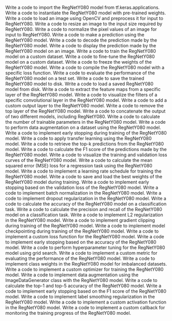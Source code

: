 Write a code to import the RegNetY080 model from tf.keras.applications.
Write a code to instantiate the RegNetY080 model with pre-trained weights.
Write a code to load an image using OpenCV and preprocess it for input to RegNetY080.
Write a code to resize an image to the input size required by RegNetY080.
Write a code to normalize the pixel values of an image for input to RegNetY080.
Write a code to make a prediction using the RegNetY080 model.
Write a code to decode the prediction made by the RegNetY080 model.
Write a code to display the prediction made by the RegNetY080 model on an image.
Write a code to train the RegNetY080 model on a custom dataset.
Write a code to fine-tune the RegNetY080 model on a custom dataset.
Write a code to freeze the weights of the RegNetY080 model.
Write a code to compile the RegNetY080 model with a specific loss function.
Write a code to evaluate the performance of the RegNetY080 model on a test set.
Write a code to save the trained RegNetY080 model to disk.
Write a code to load a saved RegNetY080 model from disk.
Write a code to extract the feature maps from a specific layer of the RegNetY080 model.
Write a code to visualize the filters of a specific convolutional layer in the RegNetY080 model.
Write a code to add a custom output layer to the RegNetY080 model.
Write a code to remove the top layer of the RegNetY080 model.
Write a code to concatenate the output of two different models, including RegNetY080.
Write a code to calculate the number of trainable parameters in the RegNetY080 model.
Write a code to perform data augmentation on a dataset using the RegNetY080 model.
Write a code to implement early stopping during training of the RegNetY080 model.
Write a code to apply transfer learning using the RegNetY080 model.
Write a code to retrieve the top-k predictions from the RegNetY080 model.
Write a code to calculate the F1 score of the predictions made by the RegNetY080 model.
Write a code to visualize the training and validation loss curves of the RegNetY080 model.
Write a code to calculate the mean squared error (MSE) loss for a regression task using the RegNetY080 model.
Write a code to implement a learning rate schedule for training the RegNetY080 model.
Write a code to save and load the best weights of the RegNetY080 model during training.
Write a code to implement early stopping based on the validation loss of the RegNetY080 model.
Write a code to implement batch normalization in the RegNetY080 model.
Write a code to implement dropout regularization in the RegNetY080 model.
Write a code to calculate the accuracy of the RegNetY080 model on a classification task.
Write a code to calculate the precision and recall of the RegNetY080 model on a classification task.
Write a code to implement L2 regularization in the RegNetY080 model.
Write a code to implement gradient clipping during training of the RegNetY080 model.
Write a code to implement model checkpointing during training of the RegNetY080 model.
Write a code to implement a custom loss function for the RegNetY080 model.
Write a code to implement early stopping based on the accuracy of the RegNetY080 model.
Write a code to perform hyperparameter tuning for the RegNetY080 model using grid search.
Write a code to implement a custom metric for evaluating the performance of the RegNetY080 model.
Write a code to implement class weights in the RegNetY080 model for imbalanced datasets.
Write a code to implement a custom optimizer for training the RegNetY080 model.
Write a code to implement data augmentation using the ImageDataGenerator class with the RegNetY080 model.
Write a code to calculate the top-1 and top-5 accuracy of the RegNetY080 model.
Write a code to implement early stopping based on the F1 score of the RegNetY080 model.
Write a code to implement label smoothing regularization in the RegNetY080 model.
Write a code to implement a custom activation function in the RegNetY080 model.
Write a code to implement a custom callback for monitoring the training progress of the RegNetY080 model.